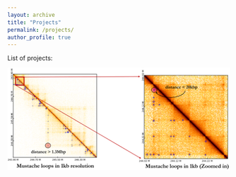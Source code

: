 ```yaml
---
layout: archive
title: "Projects"
permalink: /projects/
author_profile: true
---
```

List of projects:

<p align="center">
  <img src="../images/example2_hffc6_chr1_1kb.png" width="600" class="center">
</p>
